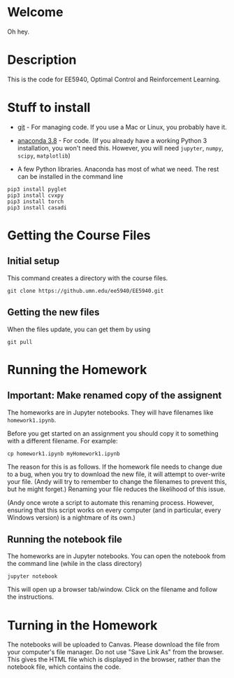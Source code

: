 # Welcome
Oh hey.

# Description

This is the code for EE5940, Optimal Control and Reinforcement Learning.

# Stuff to install

* [git](https://git-scm.com/) - For managing code. If you use a Mac or Linux, you probably have it.

* [anaconda 3.8](https://www.anaconda.com/download/) - For code. (If you already have a working Python 3 installation, you won't need this. However, you will need `jupyter`, `numpy`, `scipy`, `matplotlib`)

* A few Python libraries. Anaconda has most of what we need. The rest can be installed in the command line 

```
pip3 install pyglet
pip3 install cvxpy
pip3 install torch
pip3 install casadi
```

# Getting the Course Files

## Initial setup

This command creates a directory with the course files.

```
git clone https://github.umn.edu/ee5940/EE5940.git
```

## Getting the new files

When the files update, you can get them by using

```
git pull
```

# Running the Homework

## Important: Make renamed copy of the assignent

The homeworks are in Jupyter notebooks. They will have filenames like `homework1.ipynb`.

Before you get started on an assignment you should copy it to something with a different filename. For example:

```
cp homework1.ipynb myHomework1.ipynb
```

The reason for this is as follows. If the homework file needs to change due to a bug, when you try to download the new file, it will attempt to over-write your file. (Andy will try to remember to change the filenames to prevent this, but he might forget.) Renaming your file reduces the likelihood of this issue.

(Andy once wrote a script to automate this renaming process. However, ensuring that this script works on every computer (and in particular, every Windows version) is a nightmare of its own.)



## Running the notebook file

The homeworks are in Jupyter notebooks. You can open the notebook from the command line (while in the class directory)

```
jupyter notebook
```

This will open up a browser tab/window. Click on the filename and follow the instructions. 

# Turning in the Homework

The notebooks will be uploaded to Canvas. Please download the file from your computer's file manager. Do not use "Save Link As" from the browser. This gives the HTML file which is displayed in the browser, rather than the notebook file, which contains the code.

